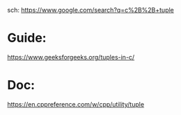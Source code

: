 sch: https://www.google.com/search?q=c%2B%2B+tuple

# Guide:
https://www.geeksforgeeks.org/tuples-in-c/

# Doc:
https://en.cppreference.com/w/cpp/utility/tuple

